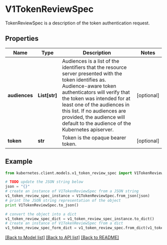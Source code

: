 # V1TokenReviewSpec

TokenReviewSpec is a description of the token authentication request.

## Properties
Name | Type | Description | Notes
------------ | ------------- | ------------- | -------------
**audiences** | **List[str]** | Audiences is a list of the identifiers that the resource server presented with the token identifies as. Audience-aware token authenticators will verify that the token was intended for at least one of the audiences in this list. If no audiences are provided, the audience will default to the audience of the Kubernetes apiserver. | [optional] 
**token** | **str** | Token is the opaque bearer token. | [optional] 

## Example

```python
from kubernetes.client.models.v1_token_review_spec import V1TokenReviewSpec

# TODO update the JSON string below
json = "{}"
# create an instance of V1TokenReviewSpec from a JSON string
v1_token_review_spec_instance = V1TokenReviewSpec.from_json(json)
# print the JSON string representation of the object
print V1TokenReviewSpec.to_json()

# convert the object into a dict
v1_token_review_spec_dict = v1_token_review_spec_instance.to_dict()
# create an instance of V1TokenReviewSpec from a dict
v1_token_review_spec_form_dict = v1_token_review_spec.from_dict(v1_token_review_spec_dict)
```
[[Back to Model list]](../README.md#documentation-for-models) [[Back to API list]](../README.md#documentation-for-api-endpoints) [[Back to README]](../README.md)


